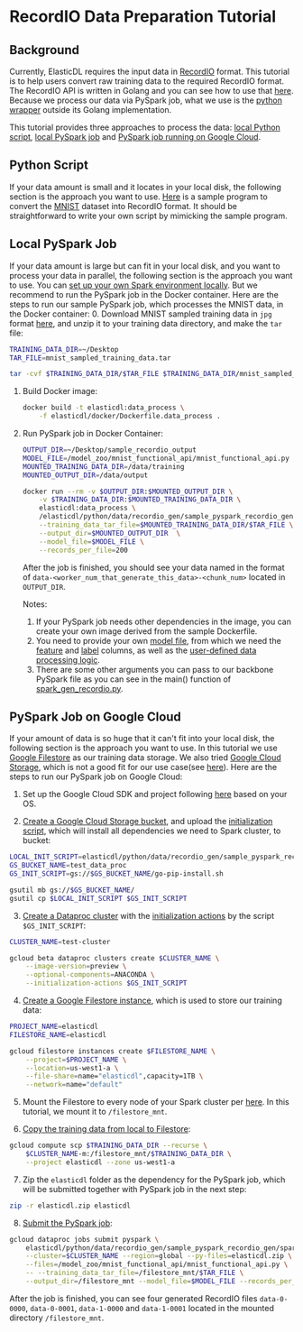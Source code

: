 
# RecordIO Data Preparation Tutorial


## Background
Currently, ElasticDL requires the input data in [RecordIO](https://github.com/wangkuiyi/recordio) format. This tutorial is to help users convert raw training data to the required RecordIO format. The RecordIO API is written in Golang and you can see how to use that [here](https://github.com/wangkuiyi/recordio/blob/develop/recordio_test.go). Because we process our data via PySpark job, what we use is the [python wrapper](https://github.com/wangkuiyi/recordio/tree/develop/python) outside its Golang implementation.

This tutorial provides three approaches to process the data: [local Python script](#python-script), [local PySpark job](#local-pyspark-job) and [PySpark job running on Google Cloud](#pyspark-job-on-google-cloud).


## Python Script
If your data amount is small and it locates in your local disk, the following section is the approach you want to use. [Here](https://github.com/wangkuiyi/elasticdl/blob/develop/elasticdl/python/data/recordio_gen/image_label.py) is a sample program to convert the [MNIST](http://yann.lecun.com/exdb/mnist/) dataset into RecordIO format. It should be straightforward to write your own script by mimicking the sample program.


## Local PySpark Job
If your data amount is large but can fit in your local disk, and you want to process your data in parallel, the following section is the approach you want to use. You can [set up your own Spark environment locally](https://www.tutorialkart.com/apache-spark/how-to-install-spark-on-mac-os/). But we recommend to run the PySpark job in the Docker container. Here are the steps to run our sample PySpark job, which processes the MNIST data, in the Docker container:
0. Download MNIST sampled training data in `jpg` format [here](https://www.kaggle.com/scolianni/mnistasjpg/downloads/trainingSample.zip/1), and unzip it to your training data directory, and make the `tar` file:
```bash
TRAINING_DATA_DIR=~/Desktop
TAR_FILE=mnist_sampled_training_data.tar

tar -cvf $TRAINING_DATA_DIR/$TAR_FILE $TRAINING_DATA_DIR/mnist_sampled_training_data
```

1. Build Docker image:
    ```bash
    docker build -t elasticdl:data_process \
        -f elasticdl/docker/Dockerfile.data_process .
    ```

2. Run PySpark job in Docker Container:
    ```bash
    OUTPUT_DIR=~/Desktop/sample_recordio_output
    MODEL_FILE=/model_zoo/mnist_functional_api/mnist_functional_api.py
    MOUNTED_TRAINING_DATA_DIR=/data/training
    MOUNTED_OUTPUT_DIR=/data/output

    docker run --rm -v $OUTPUT_DIR:$MOUNTED_OUTPUT_DIR \
        -v $TRAINING_DATA_DIR:$MOUNTED_TRAINING_DATA_DIR \
        elasticdl:data_process \
        /elasticdl/python/data/recordio_gen/sample_pyspark_recordio_gen/spark_gen_recordio.py \
        --training_data_tar_file=$MOUNTED_TRAINING_DATA_DIR/$TAR_FILE \
        --output_dir=$MOUNTED_OUTPUT_DIR  \
        --model_file=$MODEL_FILE \
        --records_per_file=200
    ```
    After the job is finished, you should see your data named in the format of `data-<worker_num_that_generate_this_data>-<chunk_num>` located in `OUTPUT_DIR`.
    
    Notes:
    1. If your PySpark job needs other dependencies in the image, you can create your own image derived from the sample Dockerfile.
    2. You need to provide your own [model file](https://github.com/wangkuiyi/elasticdl/blob/0b7d75fd5073802f33e192244283b86ccf2684e0/elasticdl/doc/model_building.md), from which we need the [feature](https://github.com/wangkuiyi/elasticdl/blob/develop/elasticdl/doc/model_building.md#feature_columns) and [label](https://github.com/wangkuiyi/elasticdl/blob/develop/elasticdl/doc/model_building.md#label_columns) columns, as well as the [user-defined data processing logic](prepare_data_for_a_single_file).
    3. There are some other arguments you can pass to our backbone PySpark file as you can see in the main() function of [spark_gen_recordio.py](https://github.com/wangkuiyi/elasticdl/blob/develop/elasticdl/python/data/recordio_gen/sample_pyspark_recordio_gen/spark_gen_recordio.py).


## PySpark Job on Google Cloud
If your amount of data is so huge that it can't fit into your local disk, the following section is the approach you want to use. In this tutorial we use [Google Filestore](https://cloud.google.com/filestore/) as our training data storage. We also tried [Google Cloud Storage](https://cloud.google.com/storage/), which is not a good fit for our use case(see [here](https://github.com/wangkuiyi/elasticdl/issues/381#issuecomment-500686228)). Here are the steps to run our PySpark job on Google Cloud:
1. Set up the Google Cloud SDK and project following [here](https://cloud.google.com/sdk/docs/quickstarts) based on your OS.

2. [Create a Google Cloud Storage bucket](https://cloud.google.com/storage/docs/quickstart-gsutil#create), and upload the [initialization script](./sample_pyspark_recordio_gen/go-pip-install.sh), which will install all dependencies we need to Spark cluster, to bucket:
```bash
LOCAL_INIT_SCRIPT=elasticdl/python/data/recordio_gen/sample_pyspark_recordio_gen/go-pip-install.sh
GS_BUCKET_NAME=test_data_proc
GS_INIT_SCRIPT=gs://$GS_BUCKET_NAME/go-pip-install.sh

gsutil mb gs://$GS_BUCKET_NAME/
gsutil cp $LOCAL_INIT_SCRIPT $GS_INIT_SCRIPT
```

3. [Create a Dataproc cluster](https://cloud.google.com/dataproc/docs/guides/create-cluster) with the [initialization actions](https://cloud.google.com/dataproc/docs/concepts/configuring-clusters/init-actions#using_initialization_actions) by the script `$GS_INIT_SCRIPT`:
```bash
CLUSTER_NAME=test-cluster

gcloud beta dataproc clusters create $CLUSTER_NAME \
    --image-version=preview \
    --optional-components=ANACONDA \
    --initialization-actions $GS_INIT_SCRIPT
```

4. [Create a Google Filestore instance](https://cloud.google.com/filestore/docs/creating-instances#create-instance-gcloud), which is used to store our training data:
```bash
PROJECT_NAME=elasticdl
FILESTORE_NAME=elasticdl

gcloud filestore instances create $FILESTORE_NAME \
    --project=$PROJECT_NAME \
    --location=us-west1-a \
    --file-share=name="elasticdl",capacity=1TB \
    --network=name="default"
```

5. Mount the Filestore to every node of your Spark cluster per [here](https://cloud.google.com/filestore/docs/quickstart-gcloud#mount-filestore-fileshare). In this tutorial, we mount it to `/filestore_mnt`.

6. [Copy the training data from local to Filestore](https://cloud.google.com/filestore/docs/copying-data#computer-to-fileshare):
```bash
gcloud compute scp $TRAINING_DATA_DIR --recurse \
    $CLUSTER_NAME-m:/filestore_mnt/$TRAINING_DATA_DIR \
    --project elasticdl --zone us-west1-a
```

7. Zip the `elasticdl` folder as the dependency for the PySpark job, which will be submitted together with PySpark job in the next step:
```bash
zip -r elasticdl.zip elasticdl
```

8. [Submit the PySpark job](https://cloud.google.com/sdk/gcloud/reference/dataproc/jobs/submit/pyspark):
```bash
gcloud dataproc jobs submit pyspark \
    elasticdl/python/data/recordio_gen/sample_pyspark_recordio_gen/spark_gen_recordio.py \
    --cluster=$CLUSTER_NAME --region=global --py-files=elasticdl.zip \
    --files=/model_zoo/mnist_functional_api/mnist_functional_api.py \
    -- --training_data_tar_file=/filestore_mnt/$TAR_FILE \
    --output_dir=/filestore_mnt --model_file=$MODEL_FILE --records_per_file=200
```

After the job is finished, you can see four generated RecordIO files `data-0-0000`, `data-0-0001`, `data-1-0000` and `data-1-0001` located in the mounted directory `/filestore_mnt`.
